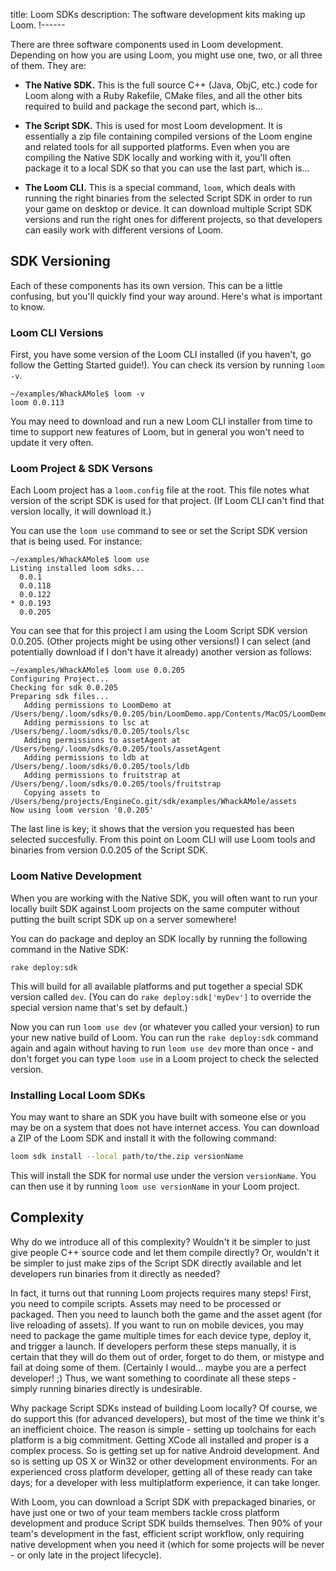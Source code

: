 title: Loom SDKs
description: The software development kits making up Loom.
!------

There are three software components used in Loom development. Depending on how you are using Loom, you might use one, two, or all three of them. They are:

* **The Native SDK.** This is the full source C++ (Java, ObjC, etc.) code for Loom along with a Ruby Rakefile, CMake files, and all the other bits required to build and package the second part, which is…

* **The Script SDK.** This is used for most Loom development. It is essentially a zip file containing compiled versions of the Loom engine and related tools for all supported platforms. Even when you are compiling the Native SDK locally and working with it, you'll often package it to a local SDK so that you can use the last part, which is…

* **The Loom CLI.** This is a special command, `loom`, which deals with running the right binaries from the selected Script SDK in order to run your game on desktop or device. It can download multiple Script SDK versions and run the right ones for different projects, so that developers can easily work with different versions of Loom. 

## SDK Versioning
Each of these components has its own version. This can be a little confusing, but you'll quickly find your way around. Here's what is important to know.

### Loom CLI Versions

First, you have some version of the Loom CLI installed (if you haven't, go follow the Getting Started guide!). You can check its version by running `loom -v`.

~~~ text
~/examples/WhackAMole$ loom -v
loom 0.0.113
~~~
   
You may need to download and run a new Loom CLI installer from time to time to support new features of Loom, but in general you won't need to update it very often.

### Loom Project & SDK Versons

Each Loom project has a `loom.config` file at the root. This file notes what version of the script SDK is used for that project. (If Loom CLI can't find that version locally, it will download it.)

You can use the `loom use` command to see or set the Script SDK version that is being used. For instance:

~~~ text
~/examples/WhackAMole$ loom use
Listing installed loom sdks...
  0.0.1
  0.0.118
  0.0.122
* 0.0.193
  0.0.205
~~~

You can see that for this project I am using the Loom Script SDK version 0.0.205. (Other projects might be using other versions!) I can select (and potentially download if I don't have it already) another version as follows:

~~~ text
~/examples/WhackAMole$ loom use 0.0.205
Configuring Project...
Checking for sdk 0.0.205
Preparing sdk files...
   Adding permissions to LoomDemo at /Users/beng/.loom/sdks/0.0.205/bin/LoomDemo.app/Contents/MacOS/LoomDemo
   Adding permissions to lsc at /Users/beng/.loom/sdks/0.0.205/tools/lsc
   Adding permissions to assetAgent at /Users/beng/.loom/sdks/0.0.205/tools/assetAgent
   Adding permissions to ldb at /Users/beng/.loom/sdks/0.0.205/tools/ldb
   Adding permissions to fruitstrap at /Users/beng/.loom/sdks/0.0.205/tools/fruitstrap
   Copying assets to /Users/beng/projects/EngineCo.git/sdk/examples/WhackAMole/assets
Now using loom version '0.0.205'
~~~

The last line is key; it shows that the version you requested has been selected succesfully. From this point on Loom CLI will use Loom tools and binaries from version 0.0.205 of the Script SDK.

### Loom Native Development
When you are working with the Native SDK, you will often want to run your locally built SDK against Loom projects on the same computer without putting the built script SDK up on a server somewhere!

You can do package and deploy an SDK locally by running the following command in the Native SDK:

~~~ text
rake deploy:sdk
~~~
   
This will build for all available platforms and put together a special SDK version called `dev`. (You can do `rake deploy:sdk['myDev']` to override the special version name that's set by default.)

Now you can run `loom use dev` (or whatever you called your version) to run your new native build of Loom. You can run the `rake deploy:sdk` command again and again without having to run `loom use dev` more than once - and don't forget you can type `loom use` in a Loom project to check the selected version.

### Installing Local Loom SDKs

You may want to share an SDK you have built with someone else or you may be on a system that does not have internet access. You can download a ZIP of the Loom SDK and install it with the following command:

~~~ bash
loom sdk install --local path/to/the.zip versionName
~~~

This will install the SDK for normal use under the version `versionName`. You can then use it by running `loom use versionName` in your Loom project.

## Complexity

Why do we introduce all of this complexity? Wouldn't it be simpler to just give people C++ source code and let them compile directly? Or, wouldn't it be simpler to just make zips of the Script SDK directly available and let developers run binaries from it directly as needed?

In fact, it turns out that running Loom projects requires many steps! First, you need to compile scripts. Assets may need to be processed or packaged. Then you need to launch both the game and the asset agent (for live reloading of assets). If you want to run on mobile devices, you may need to package the game multiple times for each device type, deploy it, and trigger a launch. If developers perform these steps manually, it is certain that they will do them out of order, forget to do them, or mistype and fail at doing some of them. (Certainly I would… maybe you are a perfect developer! ;) Thus, we want something to coordinate all these steps - simply running binaries directly is undesirable.

Why package Script SDKs instead of building Loom locally? Of course, we do support this (for advanced developers), but most of the time we think it's an inefficient choice. The reason is simple - setting up toolchains for each platform is a big commitment. Getting XCode all installed and proper is a complex process. So is getting set up for native Android development. And so is setting up OS X or Win32 or other development environments. For an experienced cross platform developer, getting all of these ready can take days; for a developer with less multiplatform experience, it can take longer.

With Loom, you can download a Script SDK with prepackaged binaries, or have just one or two of your team members tackle cross platform development and produce Script SDK builds themselves. Then 90% of your team's development in the fast, efficient script workflow, only requiring native development when you need it (which for some projects will be never - or only late in the project lifecycle).
